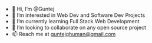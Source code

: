 - 👋 Hi, I’m @Guntej
- 👀 I’m interested in Web Dev and Software Dev Projects
- 🌱 I’m currently learning Full Stack Web Development
- 💞️ I’m looking to collaborate on any open source project
- 📫 Reach me at guntejghuman@gmail.com

<!---
Guntej/Guntej is a ✨ special ✨ repository because its `README.md` (this file) appears on your GitHub profile.
You can click the Preview link to take a look at your changes.
--->
